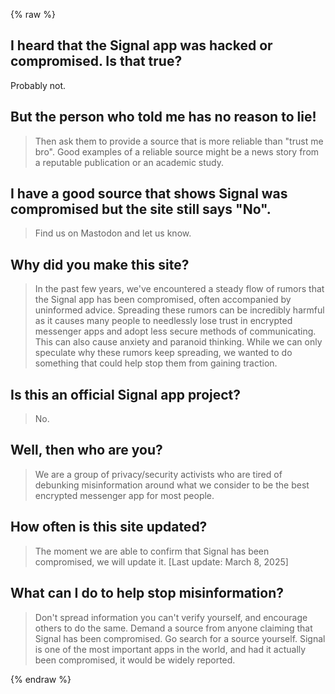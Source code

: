 {% raw %}

## I heard that the Signal app was hacked or compromised. Is that true?
Probably not.


## But the person who told me has no reason to lie!
>Then ask them to provide a source that is more reliable than "trust me bro". Good examples of a reliable source might be a news story from a reputable publication or an academic study.


## I have a good source that shows Signal was compromised but the site still says "No".
>Find us on Mastodon and let us know.


## Why did you make this site?
>In the past few years, we've encountered a steady flow of rumors that the Signal app has been compromised, often accompanied by uninformed advice. Spreading these rumors can be incredibly harmful as it causes many people to needlessly lose trust in encrypted messenger apps and adopt less secure methods of communicating. This can also cause anxiety and paranoid thinking. While we can only speculate why these rumors keep spreading, we wanted to do something that could help stop them from gaining traction.

 
## Is this an official Signal app project?
>No.

 
## Well, then who are you?
>We are a group of privacy/security activists who are tired of debunking misinformation around what we consider to be the best encrypted messenger app for most people.

 
## How often is this site updated?
>The moment we are able to confirm that Signal has been compromised, we will update it. [Last update: March 8, 2025]

 
## What can I do to help stop misinformation?
>Don't spread information you can't verify yourself, and encourage others to do the same. Demand a source from anyone claiming that Signal has been compromised. Go search for a source yourself. Signal is one of the most important apps in the world, and had it actually been compromised, it would be widely reported.

{% endraw %}